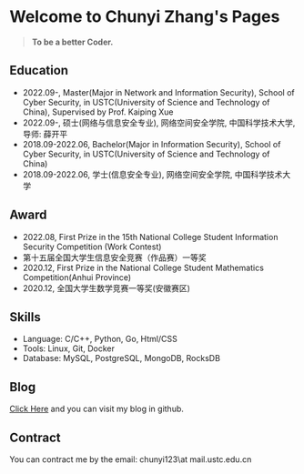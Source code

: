 <!--
 * @Author: chunyi123 chunyi123@mail.ustc.edu.cn
 * @Date: 2024-07-20 12:52:14
 * @LastEditors: chunyi123 chunyi123@mail.ustc.edu.cn
 * @LastEditTime: 2024-07-20 12:52:58
 * @FilePath: /chunyi1234.github.io/index.md
 * @Description: 
 * 
 * Copyright (c) 2024 by chunyizhang, All Rights Reserved. 
-->
# Welcome to Chunyi Zhang's Pages

> **To be a better Coder.**


## Education

- 2022.09-, Master(Major in Network and Information Security), School of Cyber Security, in USTC(University of Science and Technology of China), Supervised by Prof. Kaiping Xue
- 2022.09-, 硕士(网络与信息安全专业), 网络空间安全学院, 中国科学技术大学, 导师: 薛开平
- 2018.09-2022.06, Bachelor(Major in Information Security), School of Cyber Security, in USTC(University of Science and Technology of China)
- 2018.09-2022.06, 学士(信息安全专业), 网络空间安全学院, 中国科学技术大学



## Award
- 2022.08, First Prize in the 15th National College Student Information Security Competition (Work Contest)
- 第十五届全国大学生信息安全竞赛（作品赛）一等奖
- 2020.12, First Prize in the National College Student Mathematics Competition(Anhui Province)
- 2020.12, 全国大学生数学竞赛一等奖(安徽赛区)

## Skills
- Language: C/C++, Python, Go, Html/CSS
- Tools: Linux, Git, Docker
- Database: MySQL, PostgreSQL, MongoDB, RocksDB

## Blog

[Click Here](./Blog/index.html) and you can visit my blog in github.

## Contract

You can contract me by the email: chunyi123\at mail.ustc.edu.cn
